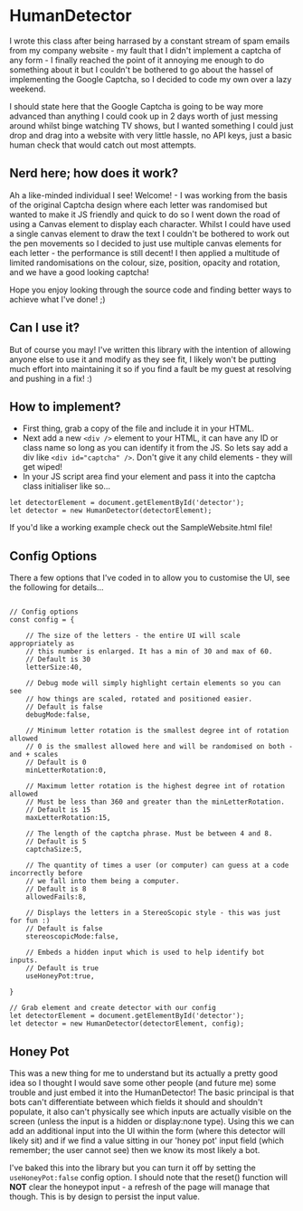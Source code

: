 # HumanDetector
I wrote this class after being harrased by a constant stream of spam emails from my company website - my fault that I didn't implement a captcha of any form - I finally reached the point of it annoying me enough to do something about it but I couldn't be bothered to go about the hassel of implementing the Google Captcha, so I decided to code my own over a lazy weekend.
  
I should state here that the Google Captcha is going to be way more advanced than anything I could cook up in 2 days worth of just messing around whilst binge watching TV shows, but I wanted something I could just drop and drag into a website with very little hassle, no API keys, just a basic human check that would catch out most attempts.
  
## Nerd here; how does it work?
Ah a like-minded individual I see! Welcome! - I was working from the basis of the original Captcha design where each letter was randomised but wanted to make it JS friendly and quick to do so I went down the road of using a Canvas element to display each character. Whilst I could have used a single canvas element to draw the text I couldn't be bothered to work out the pen movements so I decided to just use multiple canvas elements for each letter - the performance is still decent! I then applied a multitude of limited randomisations on the colour, size, position, opacity and rotation, and we have a good looking captcha!
  
Hope you enjoy looking through the source code and finding better ways to achieve what I've done! ;)
  
## Can I use it?
But of course you may! I've written this library with the intention of allowing anyone else to use it and modify as they see fit, I likely won't be putting much effort into maintaining it so if you find a fault be my guest at resolving and pushing in a fix! :)
  
## How to implement?
- First thing, grab a copy of the file and include it in your HTML.
- Next add a new `<div />` element to your HTML, it can have any ID or class name so long as you can identify it from the JS. So lets say add a div like `<div id="captcha" />`. Don't give it any child elements - they will get wiped!
- In your JS script area find your element and pass it into the captcha class initialiser like so...
```
let detectorElement = document.getElementById('detector');
let detector = new HumanDetector(detectorElement);
```
  
If you'd like a working example check out the SampleWebsite.html file!

## Config Options
There a few options that I've coded in to allow you to customise the UI, see the following for details...
```

// Config options
const config = {

    // The size of the letters - the entire UI will scale appropriately as 
    // this number is enlarged. It has a min of 30 and max of 60. 
    // Default is 30
    letterSize:40,

    // Debug mode will simply highlight certain elements so you can see
    // how things are scaled, rotated and positioned easier.
    // Default is false
    debugMode:false,

    // Minimum letter rotation is the smallest degree int of rotation allowed
    // 0 is the smallest allowed here and will be randomised on both - and + scales
    // Default is 0
    minLetterRotation:0,

    // Maximum letter rotation is the highest degree int of rotation allowed
    // Must be less than 360 and greater than the minLetterRotation.
    // Default is 15
    maxLetterRotation:15,

    // The length of the captcha phrase. Must be between 4 and 8.
    // Default is 5
    captchaSize:5,

    // The quantity of times a user (or computer) can guess at a code incorrectly before
    // we fall into them being a computer.
    // Default is 8
    allowedFails:8,

    // Displays the letters in a StereoScopic style - this was just for fun :) 
    // Default is false
    stereoscopicMode:false,

    // Embeds a hidden input which is used to help identify bot inputs. 
    // Default is true
    useHoneyPot:true,

}

// Grab element and create detector with our config
let detectorElement = document.getElementById('detector');
let detector = new HumanDetector(detectorElement, config);

```
  
## Honey Pot
This was a new thing for me to understand but its actually a pretty good idea so I thought I would save some other people (and future me) some trouble and just embed it into the HumanDetector! The basic principal is that bots can't differentiate between which fields it should and shouldn't populate, it also can't physically see which inputs are actually visible on the screen (unless the input is a hidden or display:none type). Using this we can add an additional input into the UI within the form (where this detector will likely sit) and if we find a value sitting in our 'honey pot' input field (which remember; the user cannot see) then we know its most likely a bot.
  
I've baked this into the library but you can turn it off by setting the `useHoneyPot:false` config option. I should note that the reset() function will **NOT** clear the honeypot input - a refresh of the page will manage that though. This is by design to persist the input value.